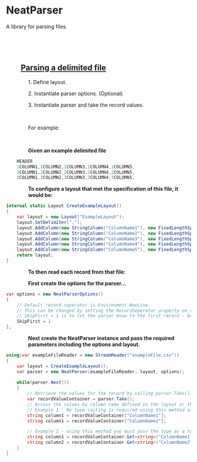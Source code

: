 # NeatParser
A library for parsing files.
<p>&nbsp;</p>
<p>&nbsp;</p>
<h2 style="padding-left: 40px;"><span style="text-decoration: underline;"><strong>Parsing a delimited file</strong></span></h2>
<p style="padding-left: 60px;">1. Define layout.</p>
<p style="padding-left: 60px;">2. Instantiate parser options. (Optional)</p>
<p style="padding-left: 60px;">3. Instantiate parser and take the record values.</p>
<p style="padding-left: 60px;">&nbsp;</p>
<p style="padding-left: 60px;">For example:</p>
<p style="padding-left: 60px;">&nbsp;</p>
<p style="padding-left: 60px;"><strong>Given an example delimited file</strong></p>

```csharp
	HEADER
	1COLUMN1,1COLUMN2,1COLUMN3,1COLUMN4,1COLUMN5,
	2COLUMN1,2COLUMN2,2COLUMN3,2COLUMN4,2COLUMN5,
	3COLUMN1,3COLUMN2,3COLUMN3,3COLUMN4,3COLUMN5,
```

<p style="padding-left: 60px;"><strong>To configure a layout that met the specification of this file, it would be:</strong></p>

```csharp
internal static Layout CreateExampleLayout()
{
	var layout = new Layout("ExampleLayout");
	layout.SetDelimiter(",");
	layout.AddColumn(new StringColumn("ColumnName1"), new FixedLengthSpace(8));
	layout.AddColumn(new StringColumn("ColumnName2"), new FixedLengthSpace(8));
	layout.AddColumn(new StringColumn("ColumnName3"), new FixedLengthSpace(8));
	layout.AddColumn(new StringColumn("ColumnName4"), new FixedLengthSpace(8));
	layout.AddColumn(new StringColumn("ColumnName5"), new FixedLengthSpace(8));
	return layout;
}
```

<p style="padding-left: 60px;"><strong>To then read each record from that file:</strong></p>
<p style="padding-left: 60px;"><strong>First create the options for the parser...</strong></p>

```csharp
var options = new NeatParserOptions()
{
	// Default record seperator is Environment.NewLine.
	// This can be changed by setting the RecordSeperator property on the options instance.
	// SkipFirst = 1 is to let the parser know to the first record - being the header.
	SkipFirst = 1
};
```
<p style="padding-left: 60px;"><strong>Next create the NeatParser instance and pass the required parameters including the options and layout.</strong></p>

```csharp
using(var exampleFileReader = new StreamReader("exampleFile.csv"))
{
	var layout = CreateExampleLayout();
	var parser = new NeatParser(exampleFileReader, layout, options);
	
	while(parser.Next())
	{
		// Retrieve the values for the record by calling parser.Take();
		var recordValueContainer = parser.Take();
		// Access the values by column name defined in the layout or the RecordValues dictionary attached to the RecordValueContainer.
		// Example 1 - No type casting is required using this method as the value is returned using the dynamic keyword.
		string column1 = recordValueContainer["ColumnName1"];
		string column1 = recordValueContainer["ColumnName2"];

		// Example 2 - using this method you must pass the type as a type parameter.
		string column1 = recordValueContainer.Get<string>("ColumnName1");
		string column2 = recordValueContainer.Get<string>("ColumnName2");
	}
}
```

